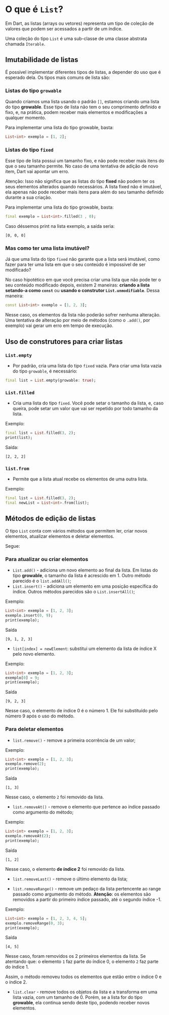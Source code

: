 # O que é `List`? 
Em Dart, as listas (arrays ou vetores) representa um tipo de coleção de valores que podem ser acessados a partir de um índice.

Uma coleção do tipo `List` é uma sub-classe de uma classe abstrata chamada `Iterable`. 

## Imutabilidade de listas 
É possível implementar diferentes tipos de listas, a depender do uso que é esperado dela. Os tipos mais comuns de lista são:

### Listas do tipo `growable`
Quando criamos uma lista usando o padrão `[]`, estamos criando uma lista do tipo **growable**. Esse tipo de lista não tem o seu comprimento definido e fixo, e, na prática, podem receber mais elementos e modificações a qualquer momento. 

Para implementar uma lista do tipo growable, basta:

~~~dart
List<int> exemplo = [1, 2]; 
~~~

### Listas do tipo `fixed`
Esse tipo de lista possui um tamanho fixo, e não pode receber mais itens do que o seu tamanho permite. No caso de uma tentativa de adição de novo item, Dart vai apontar um erro. 

Atenção: Isso não significa que as listas do tipo **fixed** não podem ter os seus elementos alterados quando necessários. A lista fixed não é imutável, ela apenas não pode receber mais itens para além do seu tamanho definido durante a sua criação. 

Para implementar uma lista do tipo growable, basta:

~~~dart
final exemplo = List<int>.filled(3 , 0);  
~~~

Caso déssemos print na lista exemplo, a saída seria:
```
[0, 0, 0]
```

### Mas como ter uma lista imutável? 
Já que uma lista do tipo `fixed` não garante que a lista será imutável, como fazer para ter uma lista em que o seu conteúdo é impossível de ser modificado? 

No caso hipotético em que você precisa criar uma lista que não pode ter o seu conteúdo modificado depois, existem 2 maneiras: **criando a lista setando-a como `const`** ou **usando o construtor `List.unmodifiable`**. Dessa maneira: 

~~~dart
const List<int> exemplo = [1, 2, 3];
~~~

Nesse caso, os elementos da lista não poderão sofrer nenhuma alteração. Uma tentativa de alteração por meio de métodos (como o `.add()`, por exemplo) vai gerar um erro em tempo de execução. 

## Uso de construtores para criar listas 
### `List.empty`
- Por padrão, cria uma lista do tipo `fixed` vazia. Para criar uma lista vazia do tipo `growable`, é necessário:
~~~dart
final list = List.empty(growable: true);
~~~

### `List.filled`
- Cria uma lista do tipo `fixed`. Você pode setar o tamanho da lista, e, caso queira, pode setar um valor que vai ser repetido por todo tamanho da lista. 

Exemplo:
~~~dart
final list = List.filled(3, 2);
print(list);
~~~

Saída:
```
[2, 2, 2]
```

### `list.from`
- Permite que a lista atual recebe os elementos de uma outra lista. 

Exemplo:
~~~dart
final list = List.filled(3, 2);
final newList = List<int>.from(list);
~~~

## Métodos de edição de listas 
O tipo `List` conta com vários métodos que permitem ler, criar novos elementos, atualizar elementos e deletar elementos. 

Segue:

### Para atualizar ou criar elementos 
- `List.add()` - adiciona um novo elemento ao final da lista. Em listas do tipo **growable**, o tamanho da lista é acrescido em 1. Outro método parecido é o `list.addAll()`;
- `List.insert()` - adiciona um elemento em uma posição específica do índice. Outros métodos parecidos são o `List.insertAll()`;

Exemplo:
~~~dart
List<int> exemplo = [1, 2, 3];
exemplo.insert(0, 9);
print(exemplo);
~~~

Saída
```
[9, 1, 2, 3]
```

- `list[index] = newElement`: substitui um elemento da lista de índice X pelo novo elemento. 

Exemplo: 

~~~dart
List<int> exemplo = [1, 2, 3];
exemplo[0] = 9;
print(exemplo);
~~~

Saída
```
[9, 2, 3]
```

Nesse caso, o elemento de índice 0 é o número 1. Ele foi substituído pelo número 9 após o uso do método. 


### Para deletar elementos 
- `list.remove()` - remove a primeira ocorrência de um valor; 

Exemplo: 
~~~dart
List<int> exemplo = [1, 2, 3];
exemplo.remove(2);
print(exemplo);
~~~
Saída
```
[1, 3]
```
Nesse caso, o elemento `2` foi removido da lista. 

- `list.removeAt()` - remove o elemento que pertence ao índice passado como argumento do método; 

Exemplo: 
~~~dart
List<int> exemplo = [1, 2, 3];
exemplo.removeAt(2);
print(exemplo);
~~~
Saída
```
[1, 2]
```
Nesse caso, o elemento **de índice 2** foi removido da lista. 

- `list.removeLast()` - remove o último elemento da lista;

- `list.removeRange()` - remove um pedaço da lista pertencente ao range passado como argumento do método. **Atenção**: os elementos são removidos a partir do primeiro índice passado, até o segundo índice -1. 

Exemplo:
~~~dart
List<int> exemplo = [1, 2, 3, 4, 5];
exemplo.removeRange(0, 3);
print(exemplo);
~~~
Saída
```
[4, 5]
```
Nesse caso, foram removidos os 2 primeiros elementos da lista. Se atentando que: o elemento `1` faz parte do índice 0, o elemento `2` faz parte do índice 1. 

Assim, o método removeu todos os elementos que estão entre o índice 0 e o índice 2. 

- `list.clear` - remove todos os objetos da lista e a transforma em uma lista vazia, com um tamanho de 0. Porém, se a lista for do tipo **growable**, ela continua sendo deste tipo, podendo receber novos elementos. 